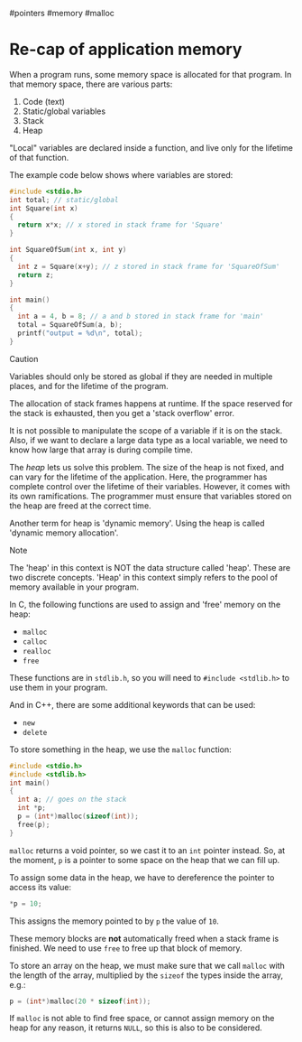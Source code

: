 #pointers #memory #malloc

# Re-cap of application memory

When a program runs, some memory space is allocated for that program. In that memory space, there are various parts:

1. Code (text)
2. Static/global variables
3. Stack
4. Heap

"Local" variables are declared inside a function, and live only for the lifetime of that function.

The example code below shows where variables are stored:

```c
#include <stdio.h>
int total; // static/global
int Square(int x)
{
  return x*x; // x stored in stack frame for 'Square'
}

int SquareOfSum(int x, int y)
{
  int z = Square(x+y); // z stored in stack frame for 'SquareOfSum'
  return z;
}

int main()
{
  int a = 4, b = 8; // a and b stored in stack frame for 'main'
  total = SquareOfSum(a, b);
  printf("output = %d\n", total);
}
```


> [!CAUTION]
> Variables should only be stored as global if they are needed in multiple places, and for the lifetime of the program.

The allocation of stack frames happens at runtime. If the space reserved for the stack is exhausted, then you get a 'stack overflow' error.

It is not possible to manipulate the scope of a variable if it is on the stack. Also, if we want to declare a large data type as a local variable, we need to know how large that array is during compile time.

The *heap* lets us solve this problem. The size of the heap is not fixed, and can vary for the lifetime of the application. Here, the programmer has complete control over the lifetime of their variables. However, it comes with its own ramifications. The programmer must ensure that variables stored on the heap are freed at the correct time.

Another term for heap is 'dynamic memory'. Using the heap is called 'dynamic memory allocation'.

> [!NOTE]
> The 'heap' in this context is NOT the data structure called 'heap'. These are two discrete concepts. 'Heap' in this context simply refers to the pool of memory available in your program.

In C, the following functions are used to assign and 'free' memory on the heap:

* `malloc`
* `calloc`
* `realloc`
* `free`

These functions are in `stdlib.h`, so you will need to `#include <stdlib.h>` to use them in your program.

And in C++, there are some additional keywords that can be used:

* `new`
* `delete`

To store something in the heap, we use the `malloc` function:

```c
#include <stdio.h>
#include <stdlib.h>
int main()
{
  int a; // goes on the stack
  int *p;
  p = (int*)malloc(sizeof(int));
  free(p);
}
```

`malloc` returns a void pointer, so we cast it to an `int` pointer instead. So, at the moment, `p` is a pointer to some space on the heap that we can fill up.

To assign some data in the heap, we have to dereference the pointer to access its value:

```c
*p = 10;
```

This assigns the memory pointed to by `p` the value of `10`.

These memory blocks are **not** automatically freed when a stack frame is finished. We need to use `free` to free up that block of memory.

To store an array on the heap, we must make sure that we call `malloc` with the length of the array, multiplied by the `sizeof` the types inside the array, e.g.:

```c
p = (int*)malloc(20 * sizeof(int));
```

If `malloc` is not able to find free space, or cannot assign memory on the heap for any reason, it returns `NULL`, so this is also to be considered.

